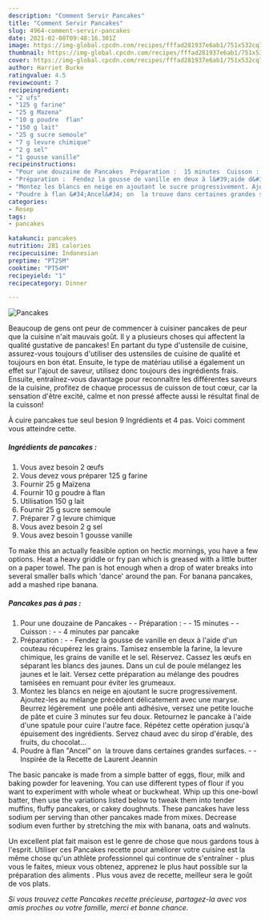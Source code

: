 ```yaml
---
description: "Comment Servir Pancakes"
title: "Comment Servir Pancakes"
slug: 4964-comment-servir-pancakes
date: 2021-02-08T09:48:16.301Z
image: https://img-global.cpcdn.com/recipes/fffad281937e6ab1/751x532cq70/pancakes-photo-principale-de-la-recette.jpg
thumbnail: https://img-global.cpcdn.com/recipes/fffad281937e6ab1/751x532cq70/pancakes-photo-principale-de-la-recette.jpg
cover: https://img-global.cpcdn.com/recipes/fffad281937e6ab1/751x532cq70/pancakes-photo-principale-de-la-recette.jpg
author: Harriet Burke
ratingvalue: 4.5
reviewcount: 7
recipeingredient:
- "2 ufs"
- "125 g farine"
- "25 g Mazena"
- "10 g poudre  flan"
- "150 g lait"
- "25 g sucre semoule"
- "7 g levure chimique"
- "2 g sel"
- "1 gousse vanille"
recipeinstructions:
- "Pour une douzaine de Pancakes  Préparation :  15 minutes  Cuisson :  4 minutes par pancake"
- "Préparation :  Fendez la gousse de vanille en deux à l&#39;aide d&#39;un couteau récupérez les grains. Tamisez ensemble la farine, la levure chimique, les grains de vanille et le sel. Réservez. Cassez les œufs en séparant les blancs des jaunes. Dans un cul de poule mélangez les jaunes et le lait. Versez cette préparation au mélange des poudres tamisées en remuant pour éviter les grumeaux."
- "Montez les blancs en neige en ajoutant le sucre progressivement. Ajoutez-les au mélange précèdent délicatement avec une maryse. Beurrez légèrement  une poêle anti adhésive, versez une petite louche de pâte et cuire 3 minutes sur feu doux. Retournez le pancake à l&#39;aide d&#39;une spatule pour cuire l&#39;autre face. Répétez cette opération jusqu&#39;à épuisement des ingrédients. Servez chaud avec du sirop d&#39;érable, des fruits, du chocolat..."
- "Poudre à flan &#34;Ancel&#34; on  la trouve dans certaines grandes surfaces.  Inspirée de la Recette de Laurent Jeannin"
categories:
- Resep
tags:
- pancakes

katakunci: pancakes 
nutrition: 281 calories
recipecuisine: Indonesian
preptime: "PT25M"
cooktime: "PT54M"
recipeyield: "1"
recipecategory: Dinner

---
```



![Pancakes](https://img-global.cpcdn.com/recipes/fffad281937e6ab1/751x532cq70/pancakes-photo-principale-de-la-recette.jpg)

Beaucoup de gens ont peur de commencer à cuisiner pancakes de peur que la cuisine n'ait mauvais goût. Il y a plusieurs choses qui affectent la qualité gustative de pancakes! En partant du type d'ustensile de cuisine, assurez-vous toujours d'utiliser des ustensiles de cuisine de qualité et toujours en bon état. Ensuite, le type de matériau utilisé a également un effet sur l'ajout de saveur, utilisez donc toujours des ingrédients frais. Ensuite, entraînez-vous davantage pour reconnaître les différentes saveurs de la cuisine, profitez de chaque processus de cuisson de tout cœur, car la sensation d'être excité, calme et non pressé affecte aussi le résultat final de la cuisson!

<!--inarticleads1-->

À cuire pancakes tue seul besion 9 Ingrédients et 4 pas. Voici comment vous atteindre cette.

##### Ingrédients de pancakes :

1. Vous avez besoin 2 œufs
1. Vous devez vous préparer 125 g farine
1. Fournir 25 g Maïzena
1. Fournir 10 g poudre à flan
1. Utilisation 150 g lait
1. Fournir 25 g sucre semoule
1. Préparer 7 g levure chimique
1. Vous avez besoin 2 g sel
1. Vous avez besoin 1 gousse vanille


To make this an actually feasible option on hectic mornings, you have a few options. Heat a heavy griddle or fry pan which is greased with a little butter on a paper towel. The pan is hot enough when a drop of water breaks into several smaller balls which &#39;dance&#39; around the pan. For banana pancakes, add a mashed ripe banana. 

<!--inarticleads2-->

##### Pancakes pas à pas :

1. Pour une douzaine de Pancakes -  - Préparation : -  - 15 minutes -  - Cuisson : -  - 4 minutes par pancake
1. Préparation : -  - Fendez la gousse de vanille en deux à l&#39;aide d&#39;un couteau récupérez les grains. Tamisez ensemble la farine, la levure chimique, les grains de vanille et le sel. Réservez. Cassez les œufs en séparant les blancs des jaunes. Dans un cul de poule mélangez les jaunes et le lait. Versez cette préparation au mélange des poudres tamisées en remuant pour éviter les grumeaux.
1. Montez les blancs en neige en ajoutant le sucre progressivement. Ajoutez-les au mélange précèdent délicatement avec une maryse. Beurrez légèrement  une poêle anti adhésive, versez une petite louche de pâte et cuire 3 minutes sur feu doux. Retournez le pancake à l&#39;aide d&#39;une spatule pour cuire l&#39;autre face. Répétez cette opération jusqu&#39;à épuisement des ingrédients. Servez chaud avec du sirop d&#39;érable, des fruits, du chocolat...
1. Poudre à flan &#34;Ancel&#34; on  la trouve dans certaines grandes surfaces. -  - Inspirée de la Recette de Laurent Jeannin


The basic pancake is made from a simple batter of eggs, flour, milk and baking powder for leavening. You can use different types of flour if you want to experiment with whole wheat or buckwheat. Whip up this one-bowl batter, then use the variations listed below to tweak them into tender muffins, fluffy pancakes, or cakey doughnuts. These pancakes have less sodium per serving than other pancakes made from mixes. Decrease sodium even further by stretching the mix with banana, oats and walnuts. 

<!--inarticleads1-->

<p>
Un excellent plat fait maison est le genre de chose que nous gardons tous à l'esprit. Utiliser ces Pancakes recette pour améliorer votre cuisine est la même chose qu'un athlète professionnel qui continue de s'entraîner - plus vous le faites, mieux vous obtenez, apprenez le plus haut possible sur la préparation des aliments . Plus vous avez de recette, meilleur sera le goût de vos plats.
</p>

<p>
<i>Si vous trouvez cette Pancakes recette précieuse, partagez-la avec vos amis proches ou votre famille, merci et bonne chance.</i>
</p>

